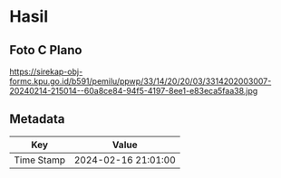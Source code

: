 # Hasil

## Foto C Plano

https://sirekap-obj-formc.kpu.go.id/b591/pemilu/ppwp/33/14/20/20/03/3314202003007-20240214-215014--60a8ce84-94f5-4197-8ee1-e83eca5faa38.jpg


## Metadata

| Key        | Value               |
| ---------- | ------------------- |
| Time Stamp | 2024-02-16 21:01:00 |



